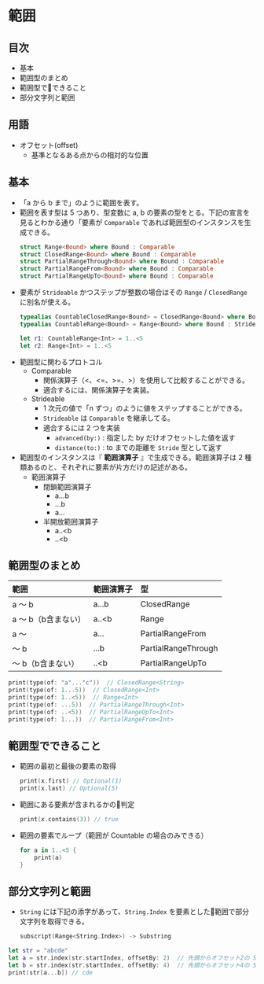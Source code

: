 # 範囲

## 目次
- 基本
- 範囲型のまとめ
- 範囲型でできること
- 部分文字列と範囲


## 用語
- オフセット(offset)
	- 基準となるある点からの相対的な位置


## 基本
- 「a から b まで」のように範囲を表す。
- 範囲を表す型は 5 つあり、型変数に a, b の要素の型をとる。下記の宣言を見るとわかる通り「要素が `Comparable` であれば範囲型のインスタンスを生成できる。
	```Swift
	struct Range<Bound> where Bound : Comparable
	struct ClosedRange<Bound> where Bound : Comparable
	struct PartialRangeThrough<Bound> where Bound : Comparable
	struct PartialRangeFrom<Bound> where Bound : Comparable
	struct PartialRangeUpTo<Bound> where Bound : Comparable
	```
- 要素が `Strideable` かつステップが整数の場合はその `Range` / `ClosedRange` に別名が使える。
	```Swift
	typealias CountableClosedRange<Bound> = ClosedRange<Bound> where Bound : Strideable, Bound.Stride : SignedInteger
	typealias CountableRange<Bound> = Range<Bound> where Bound : Strideable, Bound.Stride : SignedInteger
	```
	```Swift
	let r1: CountableRange<Int> = 1..<5
	let r2: Range<Int> = 1..<5
	```
- 範囲型に関わるプロトコル
	- Comparable
		- 関係演算子（<、<=、>=、>）を使用して比較することができる。
		- 適合するには、関係演算子を実装。
	- Strideable
		- 1 次元の値で「n ずつ」のように値をステップすることができる。
		- `Strideable` は `Comparable` を継承してる。
		- 適合するには 2 つを実装
			- `advanced(by:)` : 指定した by だけオフセットした値を返す
			- `distance(to:)` : to までの距離を `Stride` 型として返す
- 範囲型のインスタンスは『 **範囲演算子** 』で生成できる。範囲演算子は 2 種類あるのと、それぞれに要素が片方だけの記述がある。
	- 範囲演算子
		- 閉鎖範囲演算子
			- a...b
			- ...b
			- a...
		- 半開放範囲演算子
			- a..<b
			- ..<b


## 範囲型のまとめ

|範囲|範囲演算子|型|
|:--|:--|:--|
|a 〜 b|a...b|ClosedRange|
|a 〜 b（b含まない）|a..<b|Range|
|a 〜 |a...|PartialRangeFrom|
|〜 b|...b|PartialRangeThrough|
|〜 b（b含まない）|..<b|PartialRangeUpTo|

```Swift
print(type(of: "a"..."c"))  // ClosedRange<String>
print(type(of: 1...5))  // ClosedRange<Int>
print(type(of: 1..<5))  // Range<Int>
print(type(of: ...5))  // PartialRangeThrough<Int>
print(type(of: ..<5))  // PartialRangeUpTo<Int>
print(type(of: 1...))  // PartialRangeFrom<Int>
```


## 範囲型でできること
- 範囲の最初と最後の要素の取得
	```Swift
	print(x.first) // Optional(1)
	print(x.last) // Optional(5)
	```
- 範囲にある要素が含まれるかの判定
	```Swift
	print(x.contains(3)) // true
	```
- 範囲の要素でループ（範囲が Countable の場合のみできる）
	```Swift
	for a in 1..<5 {
    	print(a)
	}
	```


## 部分文字列と範囲
- `String` には下記の添字があって、`String.Index` を要素とした範囲で部分文字列を取得できる。
	```Swift
	subscript(Range<String.Index>) -> Substring
	```

```Swift
let str = "abcde"
let a = str.index(str.startIndex, offsetBy: 2)  // 先頭からオフセット2の String.Index
let b = str.index(str.startIndex, offsetBy: 4)  // 先頭からオフセット4の String.Index
print(str[a...b]) // cde
```
